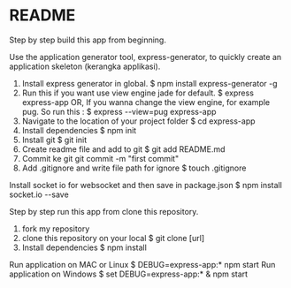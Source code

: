 # README #

Step by step build this app from beginning.

Use the application generator tool, express-generator, to quickly create an application skeleton (kerangka applikasi).
1. Install express generator in global. 
$ npm install express-generator -g
2. Run this if you want use view engine jade for default.
$ express express-app
OR, If you wanna change the view engine, for example pug. So run this :
$ express --view=pug express-app
3. Navigate to the location of your project folder
$ cd express-app
4. Install dependencies
$ npm init
5. Install git
$ git init
6. Create readme file and add to git
$ git add README.md
7. Commit ke git 
git commit -m "first commit"
8. Add .gitignore and write file path for ignore
$ touch .gitignore

Install socket io for websocket and then save in package.json
$ npm install socket.io --save

Step by step run this app from clone this repository.
1. fork my repository
2. clone this repository on your local
$ git clone [url]
3. Install dependencies
$ npm install

Run application on MAC or Linux
$ DEBUG=express-app:* npm start
Run application on Windows
$ set DEBUG=express-app:* & npm start
